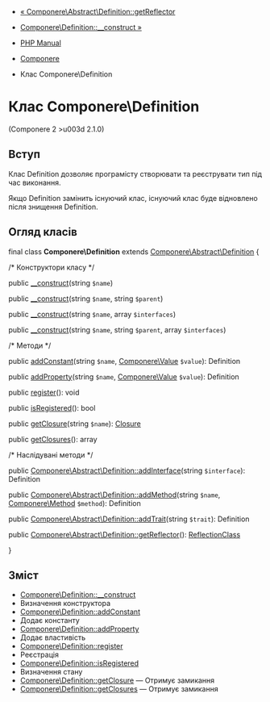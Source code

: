 - [«
Componere\Abstract\Definition::getReflector](componere-abstract-definition.getreflector.md)
- [Componere\Definition::\_\_construct
»](componere-definition.construct.md)

- [PHP Manual](index.md)
- [Componere](book.componere.md)
- Клас Componere\Definition

# Клас Componere\Definition

(Componere 2 \>u003d 2.1.0)

## Вступ

Клас Definition дозволяє програмісту створювати та реєструвати тип
під час виконання.

Якщо Definition замінить існуючий клас, існуючий клас буде
відновлено після знищення Definition.

## Огляд класів

final class **Componere\Definition** extends
[Componere\Abstract\Definition](class.componere-abstract-definition.md)
{

/\* Конструктори класу \*/

public [\_\_construct](componere-definition.construct.md)(string
`$name`)

public [\_\_construct](componere-definition.construct.md)(string
`$name`, string `$parent`)

public [\_\_construct](componere-definition.construct.md)(string
`$name`, array `$interfaces`)

public [\_\_construct](componere-definition.construct.md)(string
`$name`, string `$parent`, array `$interfaces`)

/\* Методи \*/

public [addConstant](componere-definition.addconstant.md)(string
`$name`, [Componere\Value](class.componere-value.md) `$value`):
Definition

public [addProperty](componere-definition.addproperty.md)(string
`$name`, [Componere\Value](class.componere-value.md) `$value`):
Definition

public [register](componere-definition.register.md)(): void

public [isRegistered](componere-definition.isregistered.md)(): bool

public [getClosure](componere-definition.getclosure.md)(string
`$name`): [Closure](class.closure.md)

public [getClosures](componere-definition.getclosures.md)(): array

/\* Наслідувані методи \*/

public
[Componere\Abstract\Definition::addInterface](componere-abstract-definition.addinterface.md)(string
`$interface`): Definition

public
[Componere\Abstract\Definition::addMethod](componere-abstract-definition.addmethod.md)(string
`$name`, [Componere\Method](class.componere-method.md) `$method`):
Definition

public
[Componere\Abstract\Definition::addTrait](componere-abstract-definition.addtrait.md)(string
`$trait`): Definition

public
[Componere\Abstract\Definition::getReflector](componere-abstract-definition.getreflector.md)():
[ReflectionClass](class.reflectionclass.md)

}

## Зміст

- [Componere\Definition::\_\_construct](componere-definition.construct.md)
- Визначення конструктора
- [Componere\Definition::addConstant](componere-definition.addconstant.md)
- Додає константу
- [Componere\Definition::addProperty](componere-definition.addproperty.md)
- Додає властивість
- [Componere\Definition::register](componere-definition.register.md)
- Реєстрація
- [Componere\Definition::isRegistered](componere-definition.isregistered.md)
- Визначення стану
- [Componere\Definition::getClosure](componere-definition.getclosure.md)
— Отримує замикання
- [Componere\Definition::getClosures](componere-definition.getclosures.md)
— Отримує замикання
